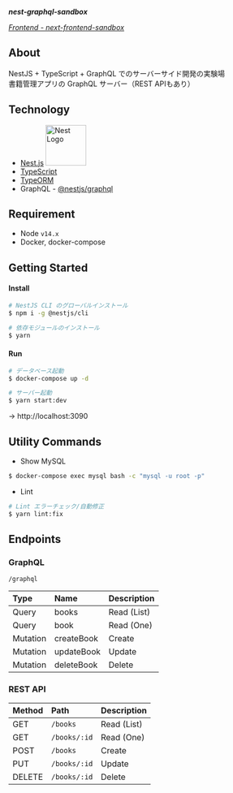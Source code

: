 ***nest-graphql-sandbox***

*[Frontend - next-frontend-sandbox](https://github.com/KotaTanaka/next-frontend-sandbox)*

## About

NestJS + TypeScript + GraphQL でのサーバーサイド開発の実験場  
書籍管理アプリの GraphQL サーバー（REST APIもあり）

## Technology

* [Nest.js](https://github.com/nestjs/nest) <img src="https://nestjs.com/img/logo_text.svg" width="80" alt="Nest Logo" />
* [TypeScript](https://github.com/microsoft/TypeScript)
* [TypeORM](https://github.com/typeorm/typeorm)
* GraphQL - [@nestjs/graphql](https://docs.nestjs.com/graphql/quick-start)

## Requirement

* Node `v14.x`
* Docker, docker-compose

## Getting Started

#### Install

```bash
# NestJS CLI のグローバルインストール
$ npm i -g @nestjs/cli
```

```bash
# 依存モジュールのインストール
$ yarn
```

#### Run

```bash
# データベース起動
$ docker-compose up -d

# サーバー起動
$ yarn start:dev
```

→ http://localhost:3090

## Utility Commands

* Show MySQL

```bash
$ docker-compose exec mysql bash -c "mysql -u root -p"
```

* Lint

```bash
# Lint エラーチェック/自動修正
$ yarn lint:fix
```

## Endpoints

### GraphQL

`/graphql`

| Type | Name | Description |
|:---|:---|:---|
| Query | books | Read (List) |
| Query | book | Read (One) |
| Mutation | createBook | Create |
| Mutation | updateBook | Update |
| Mutation | deleteBook | Delete |

### REST API

| Method | Path | Description |
|:---|:---|:---|
| GET | `/books` | Read (List) |
| GET | `/books/:id` | Read (One) |
| POST | `/books` | Create |
| PUT | `/books/:id` | Update |
| DELETE | `/books/:id` | Delete |
